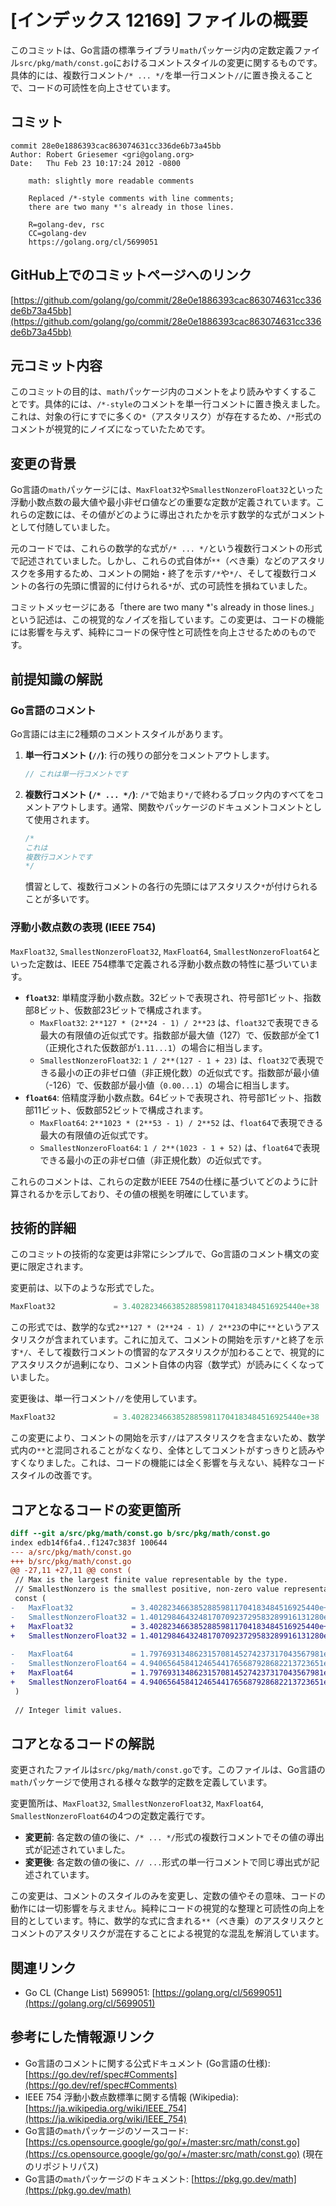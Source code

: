 # [インデックス 12169] ファイルの概要

このコミットは、Go言語の標準ライブラリ`math`パッケージ内の定数定義ファイル`src/pkg/math/const.go`におけるコメントスタイルの変更に関するものです。具体的には、複数行コメント`/* ... */`を単一行コメント`//`に置き換えることで、コードの可読性を向上させています。

## コミット

```
commit 28e0e1886393cac863074631cc336de6b73a45bb
Author: Robert Griesemer <gri@golang.org>
Date:   Thu Feb 23 10:17:24 2012 -0800

    math: slightly more readable comments
    
    Replaced /*-style comments with line comments;
    there are two many *'s already in those lines.
    
    R=golang-dev, rsc
    CC=golang-dev
    https://golang.org/cl/5699051
```

## GitHub上でのコミットページへのリンク

[https://github.com/golang/go/commit/28e0e1886393cac863074631cc336de6b73a45bb](https://github.com/golang/go/commit/28e0e1886393cac863074631cc336de6b73a45bb)

## 元コミット内容

このコミットの目的は、`math`パッケージ内のコメントをより読みやすくすることです。具体的には、`/*-style`のコメントを単一行コメントに置き換えました。これは、対象の行にすでに多くの`*`（アスタリスク）が存在するため、`/*`形式のコメントが視覚的にノイズになっていたためです。

## 変更の背景

Go言語の`math`パッケージには、`MaxFloat32`や`SmallestNonzeroFloat32`といった浮動小数点数の最大値や最小非ゼロ値などの重要な定数が定義されています。これらの定数には、その値がどのように導出されたかを示す数学的な式がコメントとして付随していました。

元のコードでは、これらの数学的な式が`/* ... */`という複数行コメントの形式で記述されていました。しかし、これらの式自体が`**`（べき乗）などのアスタリスクを多用するため、コメントの開始・終了を示す`/*`や`*/`、そして複数行コメントの各行の先頭に慣習的に付けられる`*`が、式の可読性を損ねていました。

コミットメッセージにある「there are two many *'s already in those lines.」という記述は、この視覚的なノイズを指しています。この変更は、コードの機能には影響を与えず、純粋にコードの保守性と可読性を向上させるためのものです。

## 前提知識の解説

### Go言語のコメント

Go言語には主に2種類のコメントスタイルがあります。

1.  **単一行コメント (`//`)**: 行の残りの部分をコメントアウトします。
    ```go
    // これは単一行コメントです
    ```
2.  **複数行コメント (`/* ... */`)**: `/*`で始まり`*/`で終わるブロック内のすべてをコメントアウトします。通常、関数やパッケージのドキュメントコメントとして使用されます。
    ```go
    /*
    これは
    複数行コメントです
    */
    ```
    慣習として、複数行コメントの各行の先頭にはアスタリスク`*`が付けられることが多いです。

### 浮動小数点数の表現 (IEEE 754)

`MaxFloat32`, `SmallestNonzeroFloat32`, `MaxFloat64`, `SmallestNonzeroFloat64`といった定数は、IEEE 754標準で定義される浮動小数点数の特性に基づいています。

*   **`float32`**: 単精度浮動小数点数。32ビットで表現され、符号部1ビット、指数部8ビット、仮数部23ビットで構成されます。
    *   `MaxFloat32`: `2**127 * (2**24 - 1) / 2**23` は、`float32`で表現できる最大の有限値の近似式です。指数部が最大値（127）で、仮数部が全て1（正規化された仮数部が`1.11...1`）の場合に相当します。
    *   `SmallestNonzeroFloat32`: `1 / 2**(127 - 1 + 23)` は、`float32`で表現できる最小の正の非ゼロ値（非正規化数）の近似式です。指数部が最小値（-126）で、仮数部が最小値（`0.00...1`）の場合に相当します。
*   **`float64`**: 倍精度浮動小数点数。64ビットで表現され、符号部1ビット、指数部11ビット、仮数部52ビットで構成されます。
    *   `MaxFloat64`: `2**1023 * (2**53 - 1) / 2**52` は、`float64`で表現できる最大の有限値の近似式です。
    *   `SmallestNonzeroFloat64`: `1 / 2**(1023 - 1 + 52)` は、`float64`で表現できる最小の正の非ゼロ値（非正規化数）の近似式です。

これらのコメントは、これらの定数がIEEE 754の仕様に基づいてどのように計算されるかを示しており、その値の根拠を明確にしています。

## 技術的詳細

このコミットの技術的な変更は非常にシンプルで、Go言語のコメント構文の変更に限定されます。

変更前は、以下のような形式でした。

```go
MaxFloat32             = 3.40282346638528859811704183484516925440e+38  /* 2**127 * (2**24 - 1) / 2**23 */
```

この形式では、数学的な式`2**127 * (2**24 - 1) / 2**23`の中に`**`というアスタリスクが含まれています。これに加えて、コメントの開始を示す`/*`と終了を示す`*/`、そして複数行コメントの慣習的なアスタリスクが加わることで、視覚的にアスタリスクが過剰になり、コメント自体の内容（数学式）が読みにくくなっていました。

変更後は、単一行コメント`//`を使用しています。

```go
MaxFloat32             = 3.40282346638528859811704183484516925440e+38  // 2**127 * (2**24 - 1) / 2**23
```

この変更により、コメントの開始を示す`//`はアスタリスクを含まないため、数学式内の`**`と混同されることがなくなり、全体としてコメントがすっきりと読みやすくなりました。これは、コードの機能には全く影響を与えない、純粋なコードスタイルの改善です。

## コアとなるコードの変更箇所

```diff
diff --git a/src/pkg/math/const.go b/src/pkg/math/const.go
index edb14f6fa4..f1247c383f 100644
--- a/src/pkg/math/const.go
+++ b/src/pkg/math/const.go
@@ -27,11 +27,11 @@ const (
 // Max is the largest finite value representable by the type.
 // SmallestNonzero is the smallest positive, non-zero value representable by the type.
 const (
-	MaxFloat32             = 3.40282346638528859811704183484516925440e+38  /* 2**127 * (2**24 - 1) / 2**23 */
-	SmallestNonzeroFloat32 = 1.401298464324817070923729583289916131280e-45 /* 1 / 2**(127 - 1 + 23) */
+	MaxFloat32             = 3.40282346638528859811704183484516925440e+38  // 2**127 * (2**24 - 1) / 2**23
+	SmallestNonzeroFloat32 = 1.401298464324817070923729583289916131280e-45 // 1 / 2**(127 - 1 + 23)
  
-	MaxFloat64             = 1.797693134862315708145274237317043567981e+308 /* 2**1023 * (2**53 - 1) / 2**52 */
-	SmallestNonzeroFloat64 = 4.940656458412465441765687928682213723651e-324 /* 1 / 2**(1023 - 1 + 52) */
+	MaxFloat64             = 1.797693134862315708145274237317043567981e+308 // 2**1023 * (2**53 - 1) / 2**52
+	SmallestNonzeroFloat64 = 4.940656458412465441765687928682213723651e-324 // 1 / 2**(1023 - 1 + 52)
 )
  
 // Integer limit values.
```

## コアとなるコードの解説

変更されたファイルは`src/pkg/math/const.go`です。このファイルは、Go言語の`math`パッケージで使用される様々な数学的定数を定義しています。

変更箇所は、`MaxFloat32`, `SmallestNonzeroFloat32`, `MaxFloat64`, `SmallestNonzeroFloat64`の4つの定数定義行です。

*   **変更前**: 各定数の値の後に、`/* ... */`形式の複数行コメントでその値の導出式が記述されていました。
*   **変更後**: 各定数の値の後に、`// ...`形式の単一行コメントで同じ導出式が記述されています。

この変更は、コメントのスタイルのみを変更し、定数の値やその意味、コードの動作には一切影響を与えません。純粋にコードの視覚的な整理と可読性の向上を目的としています。特に、数学的な式に含まれる`**`（べき乗）のアスタリスクとコメントのアスタリスクが混在することによる視覚的な混乱を解消しています。

## 関連リンク

*   Go CL (Change List) 5699051: [https://golang.org/cl/5699051](https://golang.org/cl/5699051)

## 参考にした情報源リンク

*   Go言語のコメントに関する公式ドキュメント (Go言語の仕様): [https://go.dev/ref/spec#Comments](https://go.dev/ref/spec#Comments)
*   IEEE 754 浮動小数点数標準に関する情報 (Wikipedia): [https://ja.wikipedia.org/wiki/IEEE_754](https://ja.wikipedia.org/wiki/IEEE_754)
*   Go言語の`math`パッケージのソースコード: [https://cs.opensource.google/go/go/+/master:src/math/const.go](https://cs.opensource.google/go/go/+/master:src/math/const.go) (現在のリポジトリパス)
*   Go言語の`math`パッケージのドキュメント: [https://pkg.go.dev/math](https://pkg.go.dev/math)

